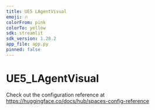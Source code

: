 ```yaml
---
title: UE5 LAgentVisual
emoji: 🔥
colorFrom: pink
colorTo: yellow
sdk: streamlit
sdk_version: 1.28.2
app_file: app.py
pinned: false
---
```


# UE5_LAgentVisual

Check out the configuration reference at https://huggingface.co/docs/hub/spaces-config-reference